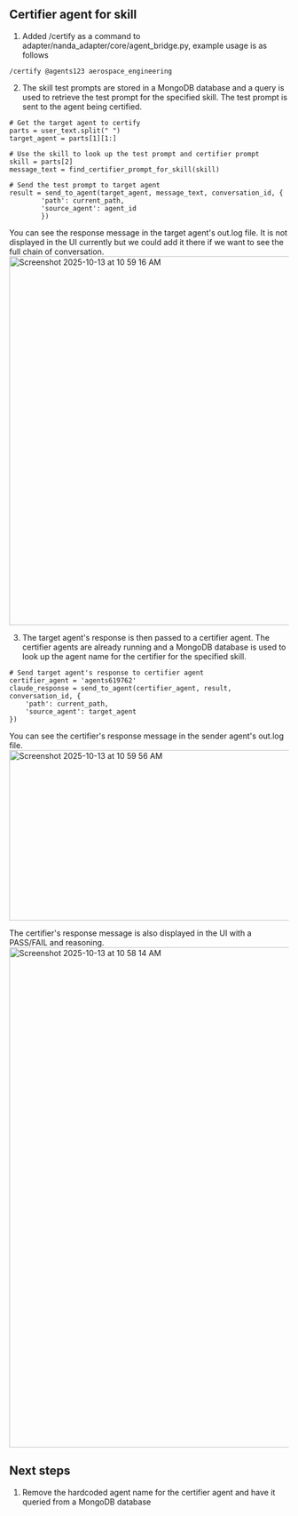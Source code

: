 ## Certifier agent for skill

1. Added /certify as a command to adapter/nanda_adapter/core/agent_bridge.py, example usage is as follows
```
/certify @agents123 aerospace_engineering
```
2. The skill test prompts are stored in a MongoDB database and a query is used to retrieve the test prompt for the specified skill. The test prompt is sent to the agent being certified.
```
# Get the target agent to certify
parts = user_text.split(" ")
target_agent = parts[1][1:]

# Use the skill to look up the test prompt and certifier prompt
skill = parts[2]
message_text = find_certifier_prompt_for_skill(skill)

# Send the test prompt to target agent
result = send_to_agent(target_agent, message_text, conversation_id, {
        'path': current_path,
        'source_agent': agent_id
        })
```
You can see the response message in the target agent's out.log file. It is not displayed in the UI currently but we could add it there if we want to see the full chain of conversation.
<img width="983" height="664" alt="Screenshot 2025-10-13 at 10 59 16 AM" src="https://github.com/user-attachments/assets/4dce1c01-7c39-4f8e-8a02-3d48dd82060e" />

3. The target agent's response is then passed to a certifier agent. The certifier agents are already running and a MongoDB database is used to look up the agent name for the certifier for the specified skill.
```
# Send target agent's response to certifier agent
certifier_agent = 'agents619762'
claude_response = send_to_agent(certifier_agent, result, conversation_id, {
    'path': current_path,
    'source_agent': target_agent
})
```
You can see the certifier's response message in the sender agent's out.log file.
<img width="972" height="307" alt="Screenshot 2025-10-13 at 10 59 56 AM" src="https://github.com/user-attachments/assets/5c102fc0-4562-449b-a01a-40614d855cb1" />

The certifier's response message is also displayed in the UI with a PASS/FAIL and reasoning.
<img width="933" height="901" alt="Screenshot 2025-10-13 at 10 58 14 AM" src="https://github.com/user-attachments/assets/9d3b4540-8a3d-4139-9457-0110db30659d" />

## Next steps
1. Remove the hardcoded agent name for the certifier agent and have it queried from a MongoDB database
